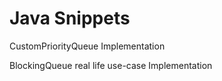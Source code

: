 # Java Snippets
CustomPriorityQueue Implementation

BlockingQueue real life use-case Implementation 
